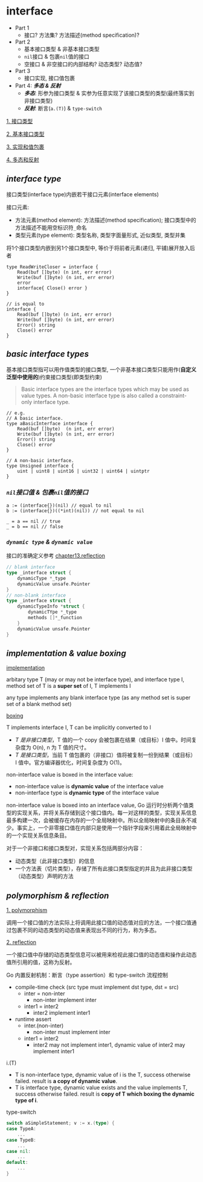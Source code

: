 # interface

+ Part 1 
  + 接口? 方法集? 方法描述(method specification)?
+ Part 2
  + 基本接口类型 & 非基本接口类型
  + `nil`接口 & 包裹`nil`值的接口
  + 空接口 & 非空接口的内部结构? 动态类型? 动态值?
+ Part 3
  + 接口实现, 接口值包裹
+ Part 4: ***多态 & 反射***
  + ***多态***: 形参为接口类型 & 实参为任意实现了该接口类型的类型(最终落实到非接口类型)
  + ***反射***: 断言(`a.(T)`) & `type-switch`

[1. 接口类型](#interface-type)

[2. 基本接口类型](#basic-interface-types)

[3. 实现和值包裹](#implementation--value-boxing)

[4. 多态和反射](#polymorphism--reflection)

## ***interface type***
接口类型(interface type)内嵌若干接口元素(interface elements)

接口元素:
+ 方法元素(method element): 方法描述(method specification); 接口类型中的方法描述不能用空标识符`_`命名
+ 类型元素(type element): 类型名称, 类型字面量形式, 近似类型, 类型并集

将1个接口类型内嵌到另1个接口类型中, 等价于将前者元素(递归, 平铺)展开放入后者
```golang
type ReadWriteCloser = interface {
    Read(buf []byte) (n int, err error)
    Write(buf []byte) (n int, err error)
    error
    interface{ Close() error }
}

// is equal to
interface {
    Read(buf []byte) (n int, err error)
    Write(buf []byte) (n int, err error)
    Error() string
    Close() error
}
```

## ***basic interface types***

基本接口类型指可以用作值类型的接口类型, 一个非基本接口类型只能用作(**自定义泛型中使用的**)约束接口类型(即类型约束)
> Basic interface types are the interface types which may be used as value types. A non-basic interface type is also called a constraint-only interface type.

```golang
// e.g.
// A basic interface.
type aBasicInterface interface {
    Read(buf []byte)  (n int, err error)
    Write(buf []byte) (n int, err error)
    Error() string
    Close() error
}

// A non-basic interface.
type Unsigned interface {
    uint | uint8 | uint16 | uint32 | uint64 | uintptr
}
```


### *`nil`接口值 & 包裹`nil`值的接口*
```golang
a := (interface{})(nil) // equal to nil
b := (interface{})((*int)(nil)) // not equal to nil

_ = a == nil // true
_ = b == nil // false
```
### *`dynamic type` & `dynamic value`*
接口的准确定义参考 [chapter13.reflection](./13reflection.md)
```go
// blank interface
type _interface struct {
    dynamicType *_type
    dynamicValue unsafe.Pointer
}
// non-blank interface
type _interface struct {
    dynamicTypeInfo *struct {
        dynamicTYpe *_type
        methods []*_function
    }
    dynamicValue unsafe.Pointer
}
```

## ***implementation & value boxing***

[implementation](https://gfw.go101.org/article/interface.html#implementation)

arbitary type T (may or may not be interface type), and interface type I, method set of T is a **super set** of I, T implements I

any type implements any blank interface type (as any method set is super set of a blank method set)

[boxing](https://gfw.go101.org/article/interface.html#boxing)

T implements interface I, T can be implicitly converted to I

+ *T 是非接口类型*，T 值的一个 copy 会被包裹在结果（或目标）I 值中。时间复杂度为 O(n), n 为 T 值的尺寸。
+ *T 是接口类型*，当前 T 值包裹的（非接口）值将被复制一份到结果（或目标）I 值中。官方编译器优化，时间复杂度为 O(1)。

non-interface value is boxed in the interface value:

+ non-interface value is **dynamic value** of the interface value
+ non-interface type is **dynamic type** of the interface value

non-interface value is boxed into an interface value, Go 运行时分析两个值类型的实现关系，并将关系存储到这个接口值内。每一对这样的类型，实现关系信息最多构建一次，会被缓存在内存的一个全局映射中。所以全局映射中的条目永不减少。事实上，一个非零接口值在内部只是使用一个指针字段来引用着此全局映射中的一个实现关系信息条目。

对于一个非接口和接口类型对，实现关系包括两部分内容：

+  动态类型（此非接口类型）的信息
+ 一个方法表（切片类型），存储了所有此接口类型指定的并且为此非接口类型（动态类型）声明的方法

## ***polymorphism & reflection***

[1. polymorphism](https://gfw.go101.org/article/interface.html#polymorphism)

调用一个接口值的方法实际上将调用此接口值的动态值对应的方法，一个接口值通过包裹不同的动态类型的动态值来表现出不同的行为，称为多态。

[2. reflection](https://gfw.go101.org/article/interface.html#reflection)

一个接口值中存储的动态类型信息可以被用来检视此接口值的动态值和操作此动态值所引用的值，这称为反射。

Go 内置反射机制：断言（type assertion）和 type-switch 流程控制

+ compile-time check (src type must implement dst type, dst = src)
  + inter = non-inter
    + non-inter implement inter
  + inter1 = inter2
    + inter2 implement inter1
+ runtime assert
  + inter.(non-inter)
    + non-inter must implement inter
  + inter1 = inter2
    + inter2 may not implement inter1, dynamic value of inter2 may implement inter1

i.(T)

+ T is non-interface type, dynamic value of i is the T, success otherwise failed. result is **a copy of dynamic value**.
+ T is interface type, dynamic value exists and the value implements T, success otherwise failed. result is **copy of T which boxing the dynamic type of i**.

type-switch

```go
switch aSimpleStatement; v := x.(type) {
case TypeA:
    ...
case TypeB:
    ...
case nil:
    ...
default:
    ...
}
```
